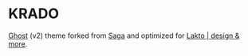 # KRADO

[Ghost](https://ghost.org/) (v2) theme forked from [Saga](https://github.com/Reedyn/Saga) and optimized for [Lakto | design & more](https://lakto.design).
